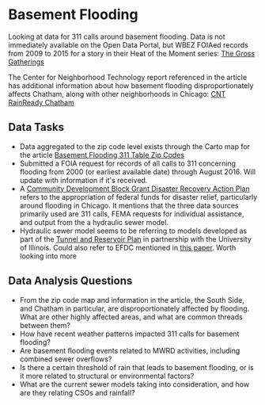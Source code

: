 # Basement Flooding

Looking at data for 311 calls around basement flooding. Data is not immediately
available on the Open Data Portal, but WBEZ FOIAed records from 2009 to 2015 for
a story in their Heat of the Moment series: [The Gross Gatherings](http://www.heatofthemoment.org/features/flood/)

The Center for Neighborhood Technology report referenced in the article has
additional information about how basement flooding disproportionately affects Chatham,
along with other neighborhoods in Chicago: [CNT RainReady Chatham](http://www.cnt.org/sites/default/files/publications/CNT_RainReady%20Community%20-%20Chatham.pdf)

## Data Tasks

* Data aggregated to the zip code level exists through the Carto map for the article
[Basement Flooding 311 Table Zip Codes](https://shannonheffernan.carto.com/tables/table_zip_codes/public)
* Submitted a FOIA request for records of all calls to 311 concerning flooding from
2000 (or earliest available date) through August 2016. Will update with information
if it's received.
* A [Community Development Block Grant Disaster Recovery Action Plan](http://www.cityofchicago.org/content/dam/city/depts/obm/supp_info/CDBG/Jan2015_HUD_Approved_Substantial_Amendment.pdf) refers to the appropriation of federal funds for disaster relief, particularly
around flooding in Chicago. It mentions that the three data sources primarily used
are 311 calls, FEMA requests for individual assistance, and output from the a
hydraulic sewer model.
* Hydraulic sewer model seems to be referring to models developed as part of the
[Tunnel and Reservoir Plan](http://vtchl.illinois.edu/tunnel-and-reservoir-plan/)
in partnership with the University of Illinois. Could also refer to EFDC mentioned
in [this paper](https://www.researchgate.net/publication/286890406_Integrated_urban_hydrologic_and_hydraulic_modelling_in_Chicago_Illinois). Worth looking into more

## Data Analysis Questions

* From the zip code map and information in the article, the South Side, and Chatham
in particular, are disproportionately affected by flooding. What are other highly
affected areas, and what are common threads between them?
* How have recent weather patterns impacted 311 calls for basement flooding?
* Are basement flooding events related to MWRD activities, including combined
sewer overflows?
* Is there a certain threshold of rain that leads to basement flooding, or is it
more related to structural or environmental factors?
* What are the current sewer models taking into consideration, and how are they
relating CSOs and rainfall?
